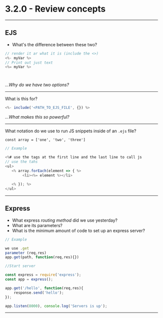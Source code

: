 # 3.2.0 - Review concepts

---

## EJS

- What's the difference between these two?

```js
// render it ar what it is (include the <>)
<%- myVar %>
// Print out just text 
<%= myVar %>




```

_...Why do we have two options?_

---

What is this for?

```js
<%- include('<PATH_TO_EJS_FILE', {}) %>

```

_...What makes this so powerful?_

---

What notation do we use to run JS snippets inside of an `.ejs` file?

`const array = ['one', 'two', 'three']`

```js
// Example

<%# use the tags at the first line and the last line to call js
// use the tahs
<ul>
   <% array.forEach(element => { %>
        <li><%= element %></li>
    
   <% }); %>
</ul>
```

---

## Express

- What express _routing method_ did we use yesterday?
- What are its parameters?
- What is the minimum amount of code to set up an express server?

```js
// Example

we use .get
parameter (req,res)
app.get(path, function(req,res){})

//Start server

const express = require('express');
const app = express();

app.get('/hello', function(req,res){
    response.send('hello');
});

app.listen(8000), console.log('Servers is up');

```

---